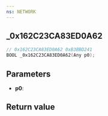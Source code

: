 ```yaml
---
ns: NETWORK
---
```

## _0x162C23CA83ED0A62

```c
// 0x162C23CA83ED0A62 0xB3BBD241
BOOL _0x162C23CA83ED0A62(Any p0);
```


## Parameters
* **p0**: 

## Return value
